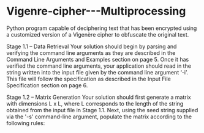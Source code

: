 # Vigenre-cipher---Multiprocessing
Python program capable of deciphering text that has been encrypted using a customized version of a Vigenère cipher to obfuscate the original text.



Stage 1.1 – Data Retrieval
Your solution should begin by parsing and verifying the command line arguments as they are described in the
Command Line Arguments and Examples section on page 5. Once it has verified the command line arguments,
your application should read in the string written into the input file given by the command line argument ‘-i’.
This file will follow the specification as described in the Input File Specification section on page 6.



Stage 1.2 – Matrix Generation
Your solution should first generate a matrix with dimensions L x L, where L corresponds to the length of the
string obtained from the input file in Stage 1.1. Next, using the seed string supplied via the '-s' command-line
argument, populate the matrix according to the following rules:
